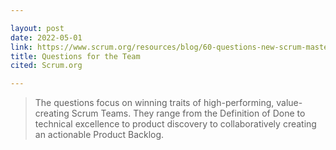 ```yaml
---

layout: post
date: 2022-05-01
link: https://www.scrum.org/resources/blog/60-questions-new-scrum-master-take-them-team
title: Questions for the Team
cited: Scrum.org

---
```


> The questions focus on winning traits of high-performing, value-creating Scrum Teams. They range from the Definition of Done to technical excellence to product discovery to collaboratively creating an actionable Product Backlog.